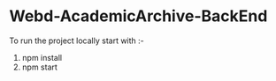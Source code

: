 # Webd-AcademicArchive-BackEnd

To run the project locally start with :-
1) npm install 
2) npm start

